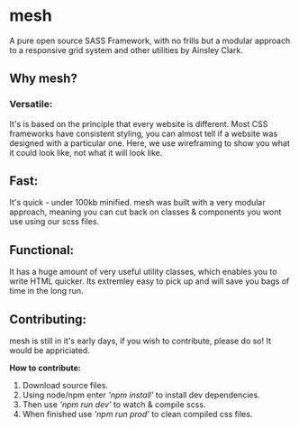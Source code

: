 # mesh
A pure open source SASS Framework, with no frills but a modular approach to a responsive grid system and other utilities by Ainsley Clark. 

## Why mesh?

### Versatile:
It's is based on the principle that every website is different. Most CSS frameworks have consistent styling, you can almost tell if a website was designed with a particular one. Here, we use wireframing to show you what it could look like, not what it will look like.

## Fast:
It's quick - under 100kb minified. mesh was built with a very modular approach, meaning you can cut back on classes & components you wont use using our scss files.

## Functional:
It has a huge amount of very useful utility classes, which enables you to write HTML quicker. Its extremley easy to pick up and will save you bags of time in the long run.

## Contributing:
mesh is still in it's early days, if you wish to contribute, please do so! It would be appriciated.
 
**How to contribute:**
1. Download source files.
2. Using node/npm enter *'npm install'* to install dev dependencies.
3. Then use *'npm run dev'* to watch & compile scss.
4. When finished use *'npm run prod'* to clean compiled css files. 





